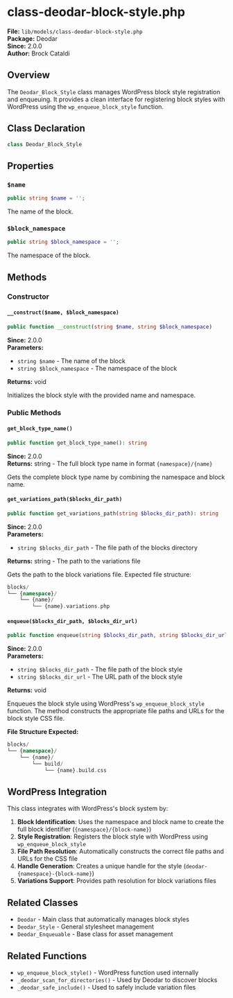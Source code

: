 # class-deodar-block-style.php

**File:** `lib/models/class-deodar-block-style.php`  
**Package:** Deodar  
**Since:** 2.0.0  
**Author:** Brock Cataldi  

## Overview

The `Deodar_Block_Style` class manages WordPress block style registration and enqueuing. It provides a clean interface for registering block styles with WordPress using the `wp_enqueue_block_style` function.

## Class Declaration

```php
class Deodar_Block_Style
```

## Properties

### `$name`
```php
public string $name = '';
```
The name of the block.

### `$block_namespace`
```php
public string $block_namespace = '';
```
The namespace of the block.

## Methods

### Constructor

#### `__construct($name, $block_namespace)`
```php
public function __construct(string $name, string $block_namespace)
```
**Since:** 2.0.0  
**Parameters:**
- `string $name` - The name of the block
- `string $block_namespace` - The namespace of the block

**Returns:** void  

Initializes the block style with the provided name and namespace.

### Public Methods

#### `get_block_type_name()`
```php
public function get_block_type_name(): string
```
**Since:** 2.0.0  
**Returns:** string - The full block type name in format `{namespace}/{name}`

Gets the complete block type name by combining the namespace and block name.

#### `get_variations_path($blocks_dir_path)`
```php
public function get_variations_path(string $blocks_dir_path): string
```
**Since:** 2.0.0  
**Parameters:**
- `string $blocks_dir_path` - The file path of the blocks directory

**Returns:** string - The path to the variations file

Gets the path to the block variations file. Expected file structure:
```php
blocks/
└── {namespace}/
    └── {name}/
        └── {name}.variations.php
```

#### `enqueue($blocks_dir_path, $blocks_dir_url)`
```php
public function enqueue(string $blocks_dir_path, string $blocks_dir_url)
```
**Since:** 2.0.0  
**Parameters:**
- `string $blocks_dir_path` - The file path of the block style
- `string $blocks_dir_url` - The URL path of the block style

**Returns:** void  

Enqueues the block style using WordPress's `wp_enqueue_block_style` function. The method constructs the appropriate file paths and URLs for the block style CSS file.

**File Structure Expected:**
```php
blocks/
└── {namespace}/
    └── {name}/
        └── build/
            └── {name}.build.css
```

## WordPress Integration

This class integrates with WordPress's block system by:

1. **Block Identification**: Uses the namespace and block name to create the full block identifier (`{namespace}/{block-name}`)
2. **Style Registration**: Registers the block style with WordPress using `wp_enqueue_block_style`
3. **File Path Resolution**: Automatically constructs the correct file paths and URLs for the CSS file
4. **Handle Generation**: Creates a unique handle for the style (`deodar-{namespace}-{block-name}`)
5. **Variations Support**: Provides path resolution for block variations files

## Related Classes

- `Deodar` - Main class that automatically manages block styles
- `Deodar_Style` - General stylesheet management
- `Deodar_Enqueuable` - Base class for asset management

## Related Functions

- `wp_enqueue_block_style()` - WordPress function used internally
- `_deodar_scan_for_directories()` - Used by Deodar to discover blocks
- `_deodar_safe_include()` - Used to safely include variation files
